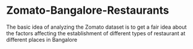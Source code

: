 # Zomato-Bangalore-Restaurants
The basic idea of analyzing the Zomato dataset is to get a fair idea about the factors affecting the establishment of different types of restaurant at different places in Bangalore
